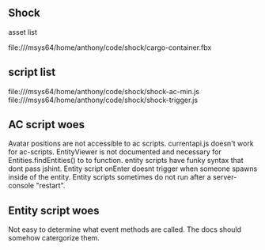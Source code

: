 Shock
------------

asset list

file:///msys64/home/anthony/code/shock/cargo-container.fbx

script list
-----------------
file:///msys64/home/anthony/code/shock/shock-ac-min.js
file:///msys64/home/anthony/code/shock/shock-trigger.js

AC script woes
-------------------
Avatar positions are not accessible to ac scripts.
currentapi.js doesn't work for ac-scripts.
EntityViewer is not documented and necessary for Entities.findEntities() to to function.
entity scripts have funky syntax that dont pass jshint.
Entity script onEnter doesnt trigger when someone spawns inside of the entity.
Entity scripts sometimes do not run after a server-console "restart".

Entity script woes
---------------------
Not easy to determine what event methods are called.  The docs should somehow catergorize them.


